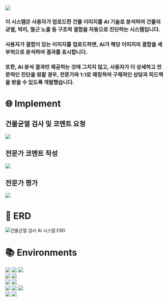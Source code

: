<img src="https://capsule-render.vercel.app/api?type=waving&height=250&color=gradient&text=건물균열%20검사%20AI%20시스템&fontAlignY=40" />

<h3>이 시스템은 사용자가 업로드한 건물 이미지를 AI 기술로 분석하여 건물의 균열, 박리, 철근 노출 등 구조적 결함을 자동으로 진단하는 시스템입니다.</h3>
<h3>사용자가 결함이 있는 이미지를 업로드하면, AI가 해당 이미지의 결함을 세부적으로 분석하여 결과를 표시합니다.</h3>
<h3>또한, AI 분석 결과만 제공하는 것에 그치지 않고, 사용자가 더 상세하고 전문적인 진단을 원할 경우, 전문가와 1:1로 매칭하여 구체적인 상담과 피드백을 받을 수 있도록 개발했습니다.</h3>

# 🌐 Implement
<div align=left>

  ## 건물균열 검사 및 코멘트 요청
  <img src="https://github.com/user-attachments/assets/7ca886f0-a1dc-495a-843b-6ef2fb4304dd">
  <br>

  ## 전문가 코멘트 작성
  <img src="https://github.com/user-attachments/assets/dd81a3de-dc42-45d7-ac3d-ab1d171d0a17">
  <br>

  ## 전문가 평가
  <img src="https://github.com/user-attachments/assets/50b3d68b-30af-437f-8b0c-3c0b1e7175b3">
</div>

# 🔷 ERD
![건물균열 검사 AI 시스템 ERD](https://github.com/user-attachments/assets/8ef433ec-32eb-49cc-ae3f-f0fd1cf31f7a)

# 📚 Environments  
<div align=left>  
  <img src="https://img.shields.io/badge/html5-E34F26?style=for-the-badge&logo=html5&logoColor=white"> 
  <img src="https://img.shields.io/badge/css-1572B6?style=for-the-badge&logo=css3&logoColor=white"> 
  <img src="https://img.shields.io/badge/javascript-F7DF1E?style=for-the-badge&logo=javascript&logoColor=black"> 
  <br>

  <img src="https://img.shields.io/badge/python-3776AB?style=for-the-badge&logo=python&logoColor=white">   
  <img src="https://img.shields.io/badge/mysql-4479A1?style=for-the-badge&logo=mysql&logoColor=white"> 
  <br>

  <img src="https://img.shields.io/badge/node.js-339933?style=for-the-badge&logo=Node.js&logoColor=white">
  <img src="https://img.shields.io/badge/express-000000?style=for-the-badge&logo=express&logoColor=white">
  <br>

  <img src="https://img.shields.io/badge/linux-FCC624?style=for-the-badge&logo=linux&logoColor=black"> 
  <img src="https://img.shields.io/badge/amazonaws-232F3E?style=for-the-badge&logo=amazonaws&logoColor=white"> 
  <img src="https://img.shields.io/badge/apache tomcat-F8DC75?style=for-the-badge&logo=apachetomcat&logoColor=black">
  <br>
  
  <img src="https://img.shields.io/badge/github-181717?style=for-the-badge&logo=github&logoColor=white">
  <img src="https://img.shields.io/badge/git-F05032?style=for-the-badge&logo=git&logoColor=white">  
  <br>
</div>
